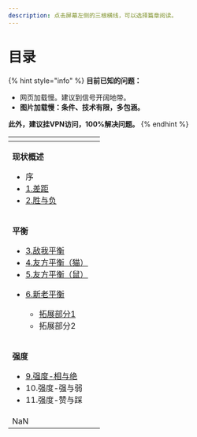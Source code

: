```yaml
---
description: 点击屏幕左侧的三根横线，可以选择篇章阅读。
---
```


# 目录



{% hint style="info" %}
**目前已知的问题：**

* 网页加载慢。建议到信号开阔地带。
* **图片加载慢：条件、技术有限，多包涵。**

**此外，建议挂VPN访问，100%解决问题。**
{% endhint %}



<table data-view="cards"><thead><tr><th></th><th data-hidden data-card-target data-type="content-ref"></th></tr></thead><tbody><tr><td><p><strong>现状概述</strong></p><ul><li>序</li><li><a href="act.i-current-abstract/1.gap.md">1.差距</a></li><li><a href="act.i-current-abstract/2.win-and-lose.md">2.胜与负</a></li></ul></td><td></td></tr><tr><td><p><strong>平衡</strong></p><ul><li><a href="act.2/self-enemy-balance.md">3.敌我平衡</a></li><li><a href="act.2/4.-you-fang-ping-heng-shang-mao.md">4.友方平衡（猫）</a></li><li><a href="act.2/5.-you-fang-ping-heng-xia-shu.md">5.友方平衡（鼠）</a></li><li><p><a href="act.2/6.-xin-lao-ping-heng/">6.新老平衡</a></p><ul><li><a href="act.2/6.-xin-lao-ping-heng/sen-lin-mu-chang-wei-shi-mo-jiao-ce-hua-mu-chang-ce-hua-dui-lao-wan-jia-zuo-le-shi-mo.md">拓展部分1</a></li><li>拓展部分2</li></ul></li></ul></td><td></td></tr><tr><td><p><strong>强度</strong></p><ul><li><a href="act.3-strength/self-enemy-balance.md">9.强度-相与绝</a></li><li>10.强度-强与弱</li><li>11.强度-赞与踩</li></ul></td><td></td></tr><tr><td>NaN</td><td></td></tr></tbody></table>

